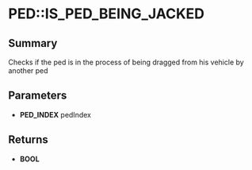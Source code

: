 # PED::IS_PED_BEING_JACKED

## Summary
Checks if the ped is in the process of being dragged from his vehicle by another ped

## Parameters
* **PED_INDEX** pedIndex

## Returns
* **BOOL**
